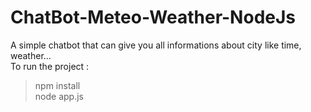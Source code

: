 # ChatBot-Meteo-Weather-NodeJs
A simple chatbot that can give you all informations about city like time, weather...  
To run the project :  
>npm install  
>node app.js  
